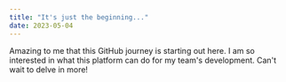 ```yaml
---
title: "It's just the beginning..."
date: 2023-05-04
---
```


Amazing to me that this GitHub journey is starting out here. I am so interested in what this platform can do for my team's development. Can't wait to delve in more!
